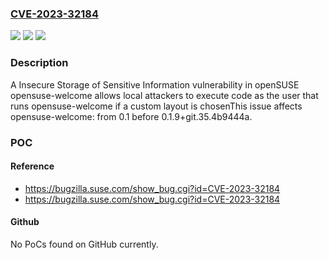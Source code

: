 ### [CVE-2023-32184](https://cve.mitre.org/cgi-bin/cvename.cgi?name=CVE-2023-32184)
![](https://img.shields.io/static/v1?label=Product&message=opensuse-welcome&color=blue)
![](https://img.shields.io/static/v1?label=Version&message=0.1%3C%200.1.9%2Bgit.35.4b9444a%20&color=brighgreen)
![](https://img.shields.io/static/v1?label=Vulnerability&message=CWE-922%3A%20Insecure%20Storage%20of%20Sensitive%20Information&color=brighgreen)

### Description

A Insecure Storage of Sensitive Information vulnerability in openSUSE opensuse-welcome allows local attackers to execute code as the user that runs opensuse-welcome if a custom layout is chosenThis issue affects opensuse-welcome: from 0.1 before 0.1.9+git.35.4b9444a.

### POC

#### Reference
- https://bugzilla.suse.com/show_bug.cgi?id=CVE-2023-32184
- https://bugzilla.suse.com/show_bug.cgi?id=CVE-2023-32184

#### Github
No PoCs found on GitHub currently.

